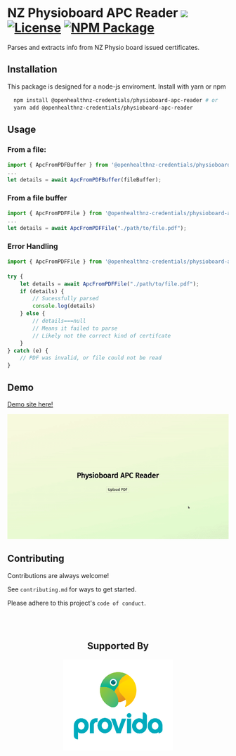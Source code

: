 
# NZ Physioboard APC Reader ![](https://img.shields.io/badge/lang-TS-blue?style=flat-square) [![License][]](LICENSE) [![NPM Package]](https://npmjs.org/package/physioboard-apc-reader)

[license]: https://img.shields.io/badge/license-MIT-blue.svg?style=flat-square
[npm package]: https://img.shields.io/npm/v/@openhealthnz-credentials/physioboard-apc-reader.svg?style=flat-square


Parses and extracts info from NZ Physio board issued certificates.


## Installation

This package is designed for a node-js enviroment. Install with yarn or npm

```bash
  npm install @openhealthnz-credentials/physioboard-apc-reader # or
  yarn add @openhealthnz-credentials/physioboard-apc-reader
```
    
## Usage

### From a file:

```javascript
import { ApcFromPDFBuffer } from '@openhealthnz-credentials/physioboard-apc-reader'
...
let details = await ApcFromPDFBuffer(fileBuffer);
```

### From a file buffer 

```javascript
import { ApcFromPDFFile } from '@openhealthnz-credentials/physioboard-apc-reader'
...
let details = await ApcFromPDFFile("./path/to/file.pdf");
```

### Error Handling
```javascript
import { ApcFromPDFFile } from '@openhealthnz-credentials/physioboard-apc-reader'

try {
    let details = await ApcFromPDFFile("./path/to/file.pdf");
    if (details) {
        // Sucessfully parsed
        console.log(details)
    } else {
        // details===null
        // Means it failed to parse
        // Likely not the correct kind of certifcate
    }
} catch (e) {
    // PDF was invalid, or file could not be read
}
```
## Demo

[Demo site here!](https://physioboard-apc-reader.pages.dev/)

![](./demo.gif)

## Contributing

Contributions are always welcome!

See `contributing.md` for ways to get started.

Please adhere to this project's `code of conduct`.



<br/>
<br/>
<h2 align="center">
	Supported By
</h2>
<p align="center">
	<a href="https://www.provida.nz/">
		<img width="250" src="./ProvidaKeaLogo.png"></img>
	</a>
</p>